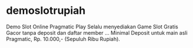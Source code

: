 # demoslotrupiah
Demo Slot Online Pragmatic Play Selalu menyediakan Game Slot Gratis Gacor tanpa deposit dan daftar member ... Minimal Deposit untuk main asli Pragmatic, Rp. 10.000,- (Sepuluh Ribu Rupiah).
